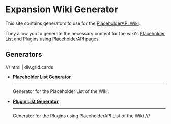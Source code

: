 # Expansion Wiki Generator

This site contains generators to use for the [PlaceholderAPI Wiki](https://wiki.placeholderapi.com).

They allow you to generate the necessary content for the wiki's [Placeholder List](https://wiki.placeholderapi.com/users/placeholder-list) and [Plugins using PlaceholderAPI](https://wiki.placeholderapi.com/users/plugins-using-placeholderapi) pages.

## Generators


/// html | div.grid.cards
-   [**Placeholder List Generator**](generators/placeholder-list.md)
    
    ----
    
    Generator for the Placeholder List of the Wiki.

-   [**Plugin List Generator**](generators/plugin-list.md)
    
    ----
    
    Generator for the Plugins using PlaceholderAPI List of the Wiki
///